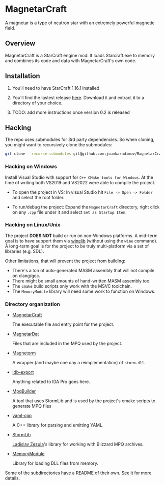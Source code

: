 # MagnetarCraft

A magnetar is a type of neutron star with an extremely powerful magnetic field.

## Overview

MagnetarCraft is a StarCraft engine mod. It loads Starcraft.exe to memory and
combines its code and data with MagnetarCraft's own code.

## Installation

1. You'll need to have StarCraft 1.16.1 installed.

1. You'll find the lastest release
   [here](https://github.com/joankaradimov/MagnetarCraft/releases).
   Download it and extract it to a directory of your choice.

1. TODO: add more instructions once version 0.2 is released

## Hacking

The repo uses submodules for 3rd party dependencies. So when cloning, you might
want to recursively clone the submodules:

```bash
git clone --recurse-submodules git@github.com:joankaradimov/MagnetarCraft.git
```

### Hacking on Windows

Install Visual Studio with support for `C++ CMake tools for Windows`. At the
time of writing both VS2019 and VS2022 were able to compile the project.

- To open the project in VS:
  In visual Studio hit `File -> Open -> Folder` and select the root folder.

- To run/debug the project:
  Expand the `MagnetarCraft` directory, right click on any `.cpp` file under
  it and select `Set as Startup Item`.

### Hacking on Linux/Unix

The project **DOES NOT** build or run on non-Windows platforms. A mid-term goal
is to have support them via [winelib](https://wiki.winehq.org/Winelib) (without
using the `wine` command). A long-term goal is for the project to be truly
multi-platform via a set of libraries (e.g. SDL).

Other limitations, that will prevent the project from building:
  - There's a ton of auto-generated MASM assembly that will not compile on clang/gcc.
  - There might be small amounts of hand-written MASM assembly too.
  - The `cmake` build scripts only work with the MSVC toolchain.
  - The `MemoryModule` library will need some work to function on Windows.

### Directory organization

- [MagnetarCraft](https://github.com/joankaradimov/MagnetarCraft/tree/master/MagnetarCraft)

  The executable file and entry point for the project.

- [MagnetarDat](https://github.com/joankaradimov/MagnetarCraft/tree/master/Magnetorm)

  Files that are included in the MPQ used by the project.

- [Magnetorm](https://github.com/joankaradimov/MagnetarCraft/tree/master/Magnetorm)

  A wrapper (and maybe one day a reimplementation) of `storm.dll`.

- [idb-export](https://github.com/joankaradimov/MagnetarCraft/tree/master/idb-export)

  Anything related to IDA Pro goes here.

- [MpqBuilder](https://github.com/joankaradimov/MagnetarCraft/tree/master/MpqBuilder)

  A tool that uses StormLib and is used by the project's cmake scripts to
  generate MPQ files

- [yaml-cpp](https://github.com/jbeder/yaml-cpp)

  A C++ library for parsing and emitting YAML.

- [StormLib](https://github.com/ladislav-zezula/StormLib)

  [Ladislav Zezula](https://github.com/ladislav-zezula)'s library for working
  with Blizzard MPQ archives.

- [MemoryModule](https://github.com/fancycode/MemoryModule)

  Library for loading DLL files from memory.

Some of the subdirectories have a README of their own. See it for more details.
